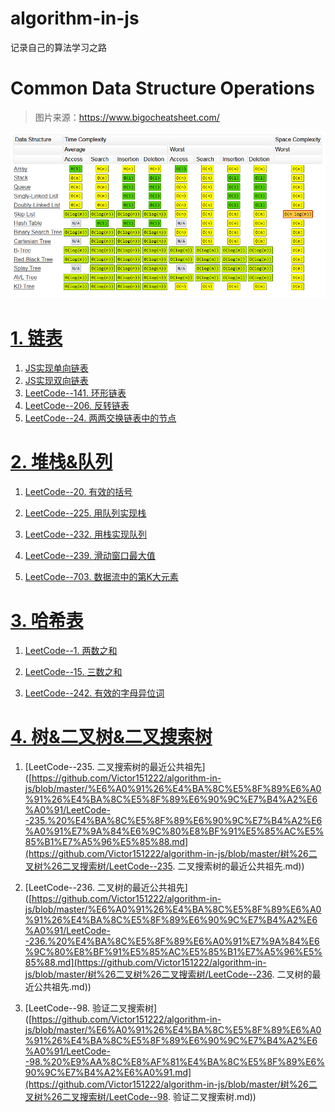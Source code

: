 # algorithm-in-js
记录自己的算法学习之路

# Common Data Structure Operations

> 图片来源：https://www.bigocheatsheet.com/

![Common Data Structure Operations](./images/常见数据结构操作对应的时间复杂度.png)

# [1. 链表](https://github.com/Victor151222/algorithm-in-js/tree/master/01.%20%E9%93%BE%E8%A1%A8)

1. [JS实现单向链表](https://github.com/Victor151222/algorithm-in-js/blob/master/01.%20%E9%93%BE%E8%A1%A8/JS%E5%AE%9E%E7%8E%B0%E5%8D%95%E5%90%91%E9%93%BE%E8%A1%A8.md)
2. [JS实现双向链表](https://github.com/Victor151222/algorithm-in-js/blob/master/%E9%93%BE%E8%A1%A8/JS%E5%AE%9E%E7%8E%B0%E5%8F%8C%E5%90%91%E9%93%BE%E8%A1%A8.md)
3. [LeetCode--141. 环形链表](https://github.com/Victor151222/algorithm-in-js/blob/master/%E9%93%BE%E8%A1%A8/LeetCode--141.%20%E7%8E%AF%E5%BD%A2%E9%93%BE%E8%A1%A8.md)
4. [LeetCode--206. 反转链表](https://github.com/Victor151222/algorithm-in-js/blob/master/%E9%93%BE%E8%A1%A8/LeetCode--206.%20%E5%8F%8D%E8%BD%AC%E9%93%BE%E8%A1%A8.md)
5. [LeetCode--24. 两两交换链表中的节点](https://github.com/Victor151222/algorithm-in-js/blob/master/%E9%93%BE%E8%A1%A8/LeetCode--24.%20%E4%B8%A4%E4%B8%A4%E4%BA%A4%E6%8D%A2%E9%93%BE%E8%A1%A8%E4%B8%AD%E7%9A%84%E8%8A%82%E7%82%B9.md)

# [2. 堆栈&队列](https://github.com/Victor151222/algorithm-in-js/tree/master/%E5%A0%86%E6%A0%88%26%E9%98%9F%E5%88%97)

1. [LeetCode--20. 有效的括号](https://github.com/Victor151222/algorithm-in-js/blob/master/%E5%A0%86%E6%A0%88%26%E9%98%9F%E5%88%97/LeetCode--20.%20%E6%9C%89%E6%95%88%E7%9A%84%E6%8B%AC%E5%8F%B7.md)

2. [LeetCode--225. 用队列实现栈](https://github.com/Victor151222/algorithm-in-js/blob/master/%E5%A0%86%E6%A0%88%26%E9%98%9F%E5%88%97/LeetCode--225.%20%E7%94%A8%E9%98%9F%E5%88%97%E5%AE%9E%E7%8E%B0%E6%A0%88.md)

3. [LeetCode--232. 用栈实现队列](https://github.com/Victor151222/algorithm-in-js/blob/master/%E5%A0%86%E6%A0%88%26%E9%98%9F%E5%88%97/LeetCode--232.%20%E7%94%A8%E6%A0%88%E5%AE%9E%E7%8E%B0%E9%98%9F%E5%88%97.md)

4. [LeetCode--239. 滑动窗口最大值](https://github.com/Victor151222/algorithm-in-js/blob/master/%E5%A0%86%E6%A0%88%26%E9%98%9F%E5%88%97/LeetCode--239.%20%E6%BB%91%E5%8A%A8%E7%AA%97%E5%8F%A3%E6%9C%80%E5%A4%A7%E5%80%BC.md)

5. [LeetCode--703. 数据流中的第K大元素](https://github.com/Victor151222/algorithm-in-js/blob/master/%E5%A0%86%E6%A0%88%26%E9%98%9F%E5%88%97/LeetCode--703.%20%E6%95%B0%E6%8D%AE%E6%B5%81%E4%B8%AD%E7%9A%84%E7%AC%ACK%E5%A4%A7%E5%85%83%E7%B4%A0.md)

# [3. 哈希表](https://github.com/Victor151222/algorithm-in-js/tree/master/%E5%93%88%E5%B8%8C%E8%A1%A8)

1. [LeetCode--1. 两数之和](https://github.com/Victor151222/algorithm-in-js/blob/master/%E5%93%88%E5%B8%8C%E8%A1%A8/LeetCode--1.%20%E4%B8%A4%E6%95%B0%E4%B9%8B%E5%92%8C.md)

2. [LeetCode--15. 三数之和](https://github.com/Victor151222/algorithm-in-js/blob/master/%E5%93%88%E5%B8%8C%E8%A1%A8/LeetCode--15.%20%E4%B8%89%E6%95%B0%E4%B9%8B%E5%92%8C.md)

3. [LeetCode--242. 有效的字母异位词](https://github.com/Victor151222/algorithm-in-js/blob/master/%E5%93%88%E5%B8%8C%E8%A1%A8/LeetCode--242.%20%E6%9C%89%E6%95%88%E7%9A%84%E5%AD%97%E6%AF%8D%E5%BC%82%E4%BD%8D%E8%AF%8D.md)

# [4. 树&二叉树&二叉搜索树]([https://github.com/Victor151222/algorithm-in-js/tree/master/%E6%A0%91%26%E4%BA%8C%E5%8F%89%E6%A0%91%26%E4%BA%8C%E5%8F%89%E6%90%9C%E7%B4%A2%E6%A0%91](https://github.com/Victor151222/algorithm-in-js/tree/master/树%26二叉树%26二叉搜索树))

1. [LeetCode--235. 二叉搜索树的最近公共祖先]([https://github.com/Victor151222/algorithm-in-js/blob/master/%E6%A0%91%26%E4%BA%8C%E5%8F%89%E6%A0%91%26%E4%BA%8C%E5%8F%89%E6%90%9C%E7%B4%A2%E6%A0%91/LeetCode--235.%20%E4%BA%8C%E5%8F%89%E6%90%9C%E7%B4%A2%E6%A0%91%E7%9A%84%E6%9C%80%E8%BF%91%E5%85%AC%E5%85%B1%E7%A5%96%E5%85%88.md](https://github.com/Victor151222/algorithm-in-js/blob/master/树%26二叉树%26二叉搜索树/LeetCode--235. 二叉搜索树的最近公共祖先.md))

2. [LeetCode--236. 二叉树的最近公共祖先]([https://github.com/Victor151222/algorithm-in-js/blob/master/%E6%A0%91%26%E4%BA%8C%E5%8F%89%E6%A0%91%26%E4%BA%8C%E5%8F%89%E6%90%9C%E7%B4%A2%E6%A0%91/LeetCode--236.%20%E4%BA%8C%E5%8F%89%E6%A0%91%E7%9A%84%E6%9C%80%E8%BF%91%E5%85%AC%E5%85%B1%E7%A5%96%E5%85%88.md](https://github.com/Victor151222/algorithm-in-js/blob/master/树%26二叉树%26二叉搜索树/LeetCode--236. 二叉树的最近公共祖先.md))

3. [LeetCode--98. 验证二叉搜索树]([https://github.com/Victor151222/algorithm-in-js/blob/master/%E6%A0%91%26%E4%BA%8C%E5%8F%89%E6%A0%91%26%E4%BA%8C%E5%8F%89%E6%90%9C%E7%B4%A2%E6%A0%91/LeetCode--98.%20%E9%AA%8C%E8%AF%81%E4%BA%8C%E5%8F%89%E6%90%9C%E7%B4%A2%E6%A0%91.md](https://github.com/Victor151222/algorithm-in-js/blob/master/树%26二叉树%26二叉搜索树/LeetCode--98. 验证二叉搜索树.md))

   
